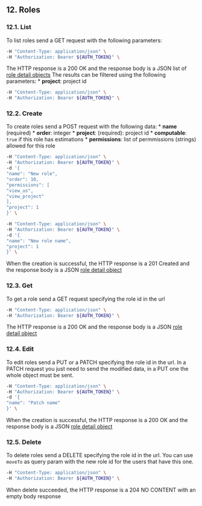 ## 12. Roles
### 12.1. List
To list roles send a GET request with the following parameters:
```bash
-H "Content-Type: application/json" \
-H "Authorization: Bearer ${AUTH_TOKEN}" \
```
The HTTP response is a 200 OK and the response body is a JSON list of [role detail objects](https://docs.taiga.io/api.html#object-role-detail)
The results can be filtered using the following parameters:
*
**project**: project id
```bash
-H "Content-Type: application/json" \
-H "Authorization: Bearer ${AUTH_TOKEN}" \
```
### 12.2. Create
To create roles send a POST request with the following data:
*
**name** (required)
*
**order**: integer
*
**project**: (required): project id
*
**computable**: `true` if this role has estimations
*
**permissions**: list of permmissions (strings) allowed for this role
```bash
-H "Content-Type: application/json" \
-H "Authorization: Bearer ${AUTH_TOKEN}" \
-d '{
"name": "New role",
"order": 10,
"permissions": [
"view_us",
"view_project"
],
"project": 1
}' \
```
```bash
-H "Content-Type: application/json" \
-H "Authorization: Bearer ${AUTH_TOKEN}" \
-d '{
"name": "New role name",
"project": 1
}' \
```
When the creation is successful, the HTTP response is a 201 Created and the response body is a JSON [role detail object](https://docs.taiga.io/api.html#object-role-detail)
### 12.3. Get
To get a role send a GET request specifying the role id in the url
```bash
-H "Content-Type: application/json" \
-H "Authorization: Bearer ${AUTH_TOKEN}" \
```
The HTTP response is a 200 OK and the response body is a JSON [role detail object](https://docs.taiga.io/api.html#object-role-detail)
### 12.4. Edit
To edit roles send a PUT or a PATCH specifying the role id in the url.
In a PATCH request you just need to send the modified data, in a PUT one the whole object must be sent.
```bash
-H "Content-Type: application/json" \
-H "Authorization: Bearer ${AUTH_TOKEN}" \
-d '{
"name": "Patch name"
}' \
```
When the creation is successful, the HTTP response is a 200 OK and the response body is a JSON [role detail object](https://docs.taiga.io/api.html#object-role-detail)
### 12.5. Delete
To delete roles send a DELETE specifying the role id in the url. You can use `moveTo` as query param
with the new role id for the users that have this one.
```bash
-H "Content-Type: application/json" \
-H "Authorization: Bearer ${AUTH_TOKEN}" \
```
When delete succeeded, the HTTP response is a 204 NO CONTENT with an empty body response
